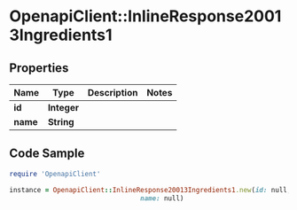 # OpenapiClient::InlineResponse20013Ingredients1

## Properties

Name | Type | Description | Notes
------------ | ------------- | ------------- | -------------
**id** | **Integer** |  | 
**name** | **String** |  | 

## Code Sample

```ruby
require 'OpenapiClient'

instance = OpenapiClient::InlineResponse20013Ingredients1.new(id: null,
                                 name: null)
```


